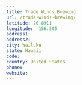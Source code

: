 ```yaml
---
title: Trade Winds Brewing
url: /trade-winds-brewing/
latitude: 20.8911
longitude: -156.505
address1: 
address2: 
city: Wailuku
state: Hawaii
code: 
country: United States
phone: 
website: 
---
```


